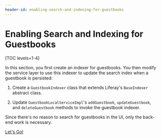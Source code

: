 ```yaml
---
header-id: enabling-search-and-indexing-for-guestbooks
---
```


# Enabling Search and Indexing for Guestbooks

[TOC levels=1-4]

In this section, you first create an indexer for guestbooks. You then modify the 
service layer to use this indexer to update the search index when a guestbook is 
persisted:

1. Create a `GuestbookIndexer` class that extends Liferay's `BaseIndexer`
   abstract class.

2. Update `GuestbookLocalServiceImpl`'s `addGuestbook`, `updateGuestbook`, and
   `deleteGuestbook` methods to invoke the guestbook indexer.

Since there's no reason to search for guestbooks in the UI, only the back-end 
work is necessary. 

<a class="go-link btn btn-primary" href="/docs/7-0/tutorials/-/knowledge_base/t/understanding-search-and-indexing">Let's Go!<span class="icon-circle-arrow-right"></span></a>
